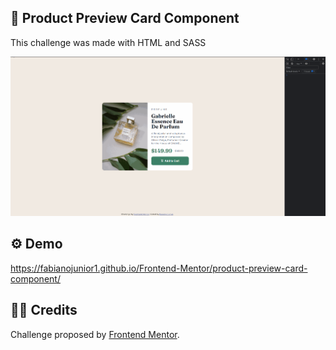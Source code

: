 ## 💼 Product Preview Card Component

<p>This challenge was made with HTML and SASS</p>

<img src="https://github.com/fabianojunior1/Frontend-Mentor/blob/main/product-preview-card-component/design/product-preview-card-component.gif">

## ⚙ Demo 
https://fabianojunior1.github.io/Frontend-Mentor/product-preview-card-component/

## 🤝🏻 Credits 
<p>Challenge proposed by <a href="https://www.frontendmentor.io/challenges/product-preview-card-component-GO7UmttRfa">Frontend Mentor</a>.</p>
